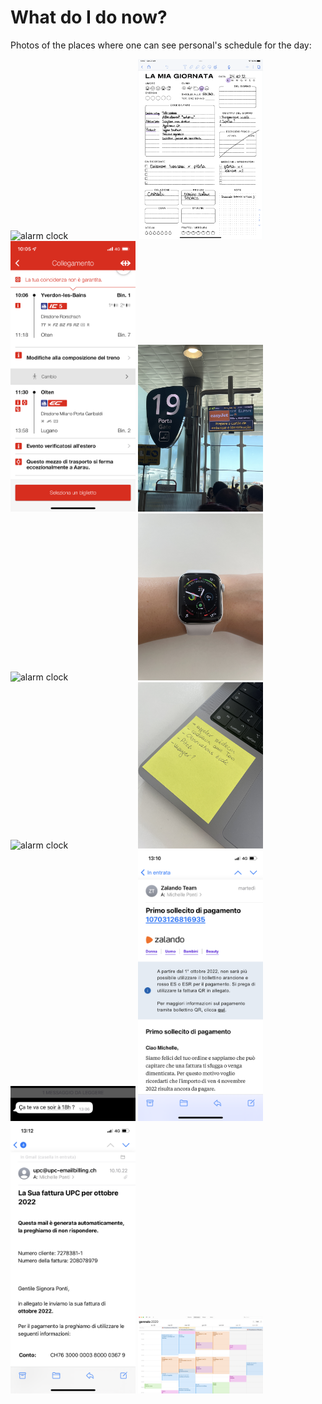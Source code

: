 # What do I do now?

Photos of the places where one can see personal's schedule for the day:

<img
  src="photos/1.PNG"
  alt="alarm clock"
  style="display: inline-block; margin: 0 auto; width: 200px">
<img
  src="photos/2.PNG"
  alt="alarm clock"
  style="display: inline-block; margin: 0 auto; width: 200px">
  <img
  src="photos/3.PNG"
  alt="alarm clock"
  style="display: inline-block; margin: 0 auto; width: 200px">
  <img
  src="photos/4.jpeg"
  alt="alarm clock"
  style="display: inline-block; margin: 0 auto; width: 200px">
    <img
  src="photos/5.PNG"
  alt="alarm clock"
  style="display: inline-block; margin: 0 auto; width: 200px">
      <img
  src="photos/6.JPG"
  alt="alarm clock"
  style="display: inline-block; margin: 0 auto; width: 200px">
        <img
  src="photos/7.JPG"
  alt="alarm clock"
  style="display: inline-block; margin: 0 auto; width: 200px">
        <img
  src="photos/8.JPG"
  alt="alarm clock"
  style="display: inline-block; margin: 0 auto; width: 200px">
      <img
  src="photos/9.jpeg"
  alt="alarm clock"
  style="display: inline-block; margin: 0 auto; width: 200px">
  <img
  src="photos/10.PNG"
  alt="alarm clock"
  style="display: inline-block; margin: 0 auto; width: 200px">
  <img
  src="photos/11.PNG"
  alt="alarm clock"
  style="display: inline-block; margin: 0 auto; width: 200px">
    <img
  src="photos/12.png"
  alt="alarm clock"
  style="display: inline-block; margin: 0 auto; width: 200px">
  


